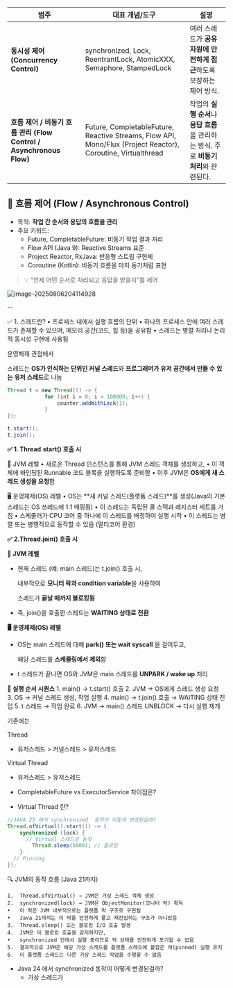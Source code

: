 | **범주**                                                     | **대표 개념/도구**                                           | **설명**                                                     |
| ------------------------------------------------------------ | ------------------------------------------------------------ | ------------------------------------------------------------ |
| **동시성 제어 (Concurrency Control)**                        | synchronized, Lock, ReentrantLock, AtomicXXX, Semaphore, StampedLock | 여러 스레드가 **공유 자원에 안전하게 접근**하도록 보장하는 제어 방식. |
| **흐름 제어 / 비동기 흐름 관리 (Flow Control / Asynchronous Flow)** | Future, CompletableFuture, Reactive Streams, Flow API, Mono/Flux (Project Reactor), Coroutine, Virtualthread | 작업의 **실행 순서**나 **응답 흐름**을 관리하는 방식. 주로 **비동기 처리**와 관련된다. |

## **🔹 흐름 제어 (Flow / Asynchronous Control)**

- 목적: **작업 간 순서와 응답의 흐름을 관리**
- 주요 키워드:
  - Future, CompletableFuture: 비동기 작업 결과 처리
  - Flow API (Java 9): Reactive Streams 표준
  - Project Reactor, RxJava: 반응형 스트림 구현체
  - Coroutine (Kotlin): 비동기 흐름을 마치 동기처럼 표현

> 💡 “언제 어떤 순서로 처리되고 응답을 받을지”를 제어

![image-20250806204114928](../Library/Application%20Support/typora-user-images/image-20250806204114928.png)

--

✅ 1. 스레드란?
	•	프로세스 내에서 실행 흐름의 단위
	•	하나의 프로세스 안에 여러 스레드가 존재할 수 있으며, 메모리 공간(코드, 힙 등)을 공유함
	•	스레드는 병렬 처리나 논리적 동시성 구현에 사용됨

운영체제 관점에서 

스레드는 **OS가 인식하는 단위인 커널 스레드**와 **프로그래머가 유저 공간에서 만들 수 있는 유저 스레드**로 나눔

```java
Thread t = new Thread(() -> {
            for (int i = 0; i < 100000; i++) {
                counter.addWithLock(1);
            }
});

t.start();
t.join();

```

**✅ 1. Thread.start() 호출 시**

🧠 JVM 레벨
	•	새로운 Thread 인스턴스를 통해 JVM 스레드 객체를 생성하고,
	•	이 객체에 바인딩된 Runnable 코드 블록을 실행하도록 준비함
	•	이후 JVM은 **OS에게 새 스레드 생성을 요청**함

🖥️ 운영체제(OS) 레벨
	•	OS는 **새 커널 스레드(플랫폼 스레드)**를 생성(Java의 기본 스레드는 OS 쓰레드에 1:1 매핑됨)
	•	이 스레드는 독립된 콜 스택과 레지스터 세트를 가짐
	•	스케줄러가 CPU 코어 중 하나에 이 스레드를 배정하여 실행 시작
	•	이 스레드는 병렬 또는 병행적으로 동작할 수 있음 (멀티코어 환경)



**✅ 2.Thread.join() 호출 시**

**🧠 JVM 레벨**

- 현재 스레드 (예: main 스레드)는 t.join() 호출 시,

  내부적으로 **모니터 락과 condition variable**을 사용하여

  스레드가 **끝날 때까지 블로킹됨**

- 즉, join()을 호출한 스레드는 **WAITING 상태로 전환**

**🖥️ 운영체제(OS) 레벨**

- OS는 main 스레드에 대해 **park() 또는 wait syscall** 을 걸어두고,

  해당 스레드를 **스케줄링에서 제외**함

- t 스레드가 끝나면 OS와 JVM은 main 스레드를 **UNPARK / wake up** 처리



**🔁 실행 순서 시퀀스**
	1.	main() → t.start() 호출
	2.	JVM → OS에게 스레드 생성 요청
	3.	OS → 커널 스레드 생성, 작업 실행
	4.	main() → t.join() 호출 → WAITING 상태 진입
	5.	t 스레드 → 작업 완료
	6.	JVM → main() 스레드 UNBLOCK → 다시 실행 재개



기존에는

Thread

- 유저스레드 > 커널스레드 > 유저스레드



Virtual Thread

- 유저스레드 >  유저스레드







- CompletableFuture vs ExecutorService 차이점은?

- Virtual Thread 란?

```java
//JAVA 25 에서 synchronized  동작이 어떻게 변경된걸까?
Thread.ofVirtual().start(() -> {
    synchronized (lock) {
      // Virtual 스레드로 동작
        Thread.sleep(5000); // 블로킹
    }
  // Pinning
});
```

🔍 JVM의 동작 흐름 (Java 21까지)

	1.	Thread.ofVirtual() → JVM은 가상 스레드 객체 생성
	2.	synchronized(lock) → JVM은 ObjectMonitor(모니터 락) 획득
	•	이 락은 JVM 내부적으로는 플랫폼 락 구조로 구현됨
	•	Java 21까지는 이 락을 안전하게 풀고 재진입하는 구조가 아니었음
	3.	Thread.sleep() 또는 블로킹 I/O 호출 발생
	4.	JVM은 이 블로킹 호출을 감지하지만,
	•	synchronized 안에서 실행 중이므로 락 상태를 안전하게 포기할 수 없음
	5.	결과적으로 JVM은 해당 가상 스레드를 플랫폼 스레드에 붙잡은 채(pinned) 실행 유지
	6.	이 플랫폼 스레드는 다른 가상 스레드 작업을 수행할 수 없음





- Java 24 에서 synchronized  동작이 어떻게 변경된걸까?
  - 가상 스레드가 